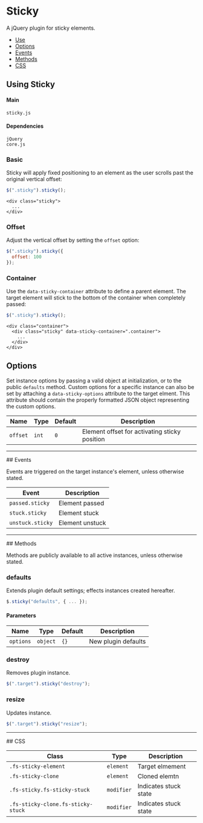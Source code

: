 # Sticky

A jQuery plugin for sticky elements.

<!-- HEADER END -->

<!-- NAV START -->

* [Use](#use)
* [Options](#options)
* [Events](#events)
* [Methods](#methods)
* [CSS](#css)

<!-- NAV END -->

<!-- DEMO BUTTON -->

<a name="use"></a>

## Using Sticky


#### Main

```markup
sticky.js
```


#### Dependencies

```markup
jQuery
core.js
```

### Basic

Sticky will apply fixed positioning to an element as the user scrolls past the original vertical offset:

```javascript
$(".sticky").sticky();
```

```markup
<div class="sticky">
  ...
</div>
```

### Offset

Adjust the vertical offset by setting the `offset` option:

```javascript
$(".sticky").sticky({
  offset: 100
});
```

### Container

Use the `data-sticky-container` attribute to define a parent element. The target element will stick to the bottom of the container when completely passed:

```javascript
$(".sticky").sticky();
```

```markup
<div class="container">
  <div class="sticky" data-sticky-container=".container">
    ...
  </div>
</div>
```



<a name="options"></a>
## Options

Set instance options by passing a valid object at initialization, or to the public `defaults` method. Custom options for a specific instance can also be set by attaching a `data-sticky-options` attribute to the target elment. This attribute should contain the properly formatted JSON object representing the custom options.

| Name | Type | Default | Description |
| --- | --- | --- | --- |
| `offset` | `int` | `0` | Element offset for activating sticky position |

<hr>
<a name="events"></a>
## Events

Events are triggered on the target instance's element, unless otherwise stated.

| Event | Description |
| --- | --- |
| `passed.sticky` | Element passed |
| `stuck.sticky` | Element stuck |
| `unstuck.sticky` | Element unstuck |

<hr>
<a name="methods"></a>
## Methods

Methods are publicly available to all active instances, unless otherwise stated.

### defaults

Extends plugin default settings; effects instances created hereafter.

```javascript
$.sticky("defaults", { ... });
```

#### Parameters

| Name | Type | Default | Description |
| --- | --- | --- | --- |
| `options` | `object` | `{}` | New plugin defaults |

### destroy

Removes plugin instance.

```javascript
$(".target").sticky("destroy");
```

### resize

Updates instance.

```javascript
$(".target").sticky("resize");
```

<hr>
<a name="css"></a>
## CSS

| Class | Type | Description |
| --- | --- | --- |
| `.fs-sticky-element` | `element` | Target elmement |
| `.fs-sticky-clone` | `element` | Cloned elemtn |
| `.fs-sticky.fs-sticky-stuck` | `modifier` | Indicates stuck state |
| `.fs-sticky-clone.fs-sticky-stuck` | `modifier` | Indicates stuck state |

